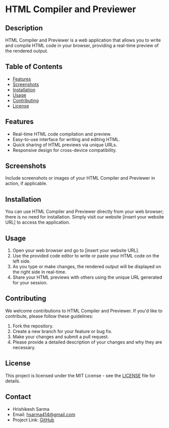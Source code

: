 # HTML Compiler and Previewer

## Description

HTML Compiler and Previewer is a web application that allows you to write and compile HTML code in your browser, providing a real-time preview of the rendered output.

## Table of Contents

- [Features](#features)
- [Screenshots](#screenshots)
- [Installation](#installation)
- [Usage](#usage)
- [Contributing](#contributing)
- [License](#license)

## Features

- Real-time HTML code compilation and preview.
- Easy-to-use interface for writing and editing HTML.
- Quick sharing of HTML previews via unique URLs.
- Responsive design for cross-device compatibility.

## Screenshots

Include screenshots or images of your HTML Compiler and Previewer in action, if applicable.

## Installation

You can use HTML Compiler and Previewer directly from your web browser; there is no need for installation. Simply visit our website [insert your website URL] to access the application.

## Usage

1. Open your web browser and go to [insert your website URL].
2. Use the provided code editor to write or paste your HTML code on the left side.
3. As you type or make changes, the rendered output will be displayed on the right side in real-time.
4. Share your HTML previews with others using the unique URL generated for your session.

## Contributing

We welcome contributions to HTML Compiler and Previewer. If you'd like to contribute, please follow these guidelines:

1. Fork the repository.
2. Create a new branch for your feature or bug fix.
3. Make your changes and submit a pull request.
4. Please provide a detailed description of your changes and why they are necessary.

## License

This project is licensed under the MIT License - see the [LICENSE](LICENSE) file for details.

## Contact

- Hrishikesh Sarma
- Email: hsarma414@gmail.com
- Project Link: [GitHub](https://github.com/hrishikesharma/code2view)

